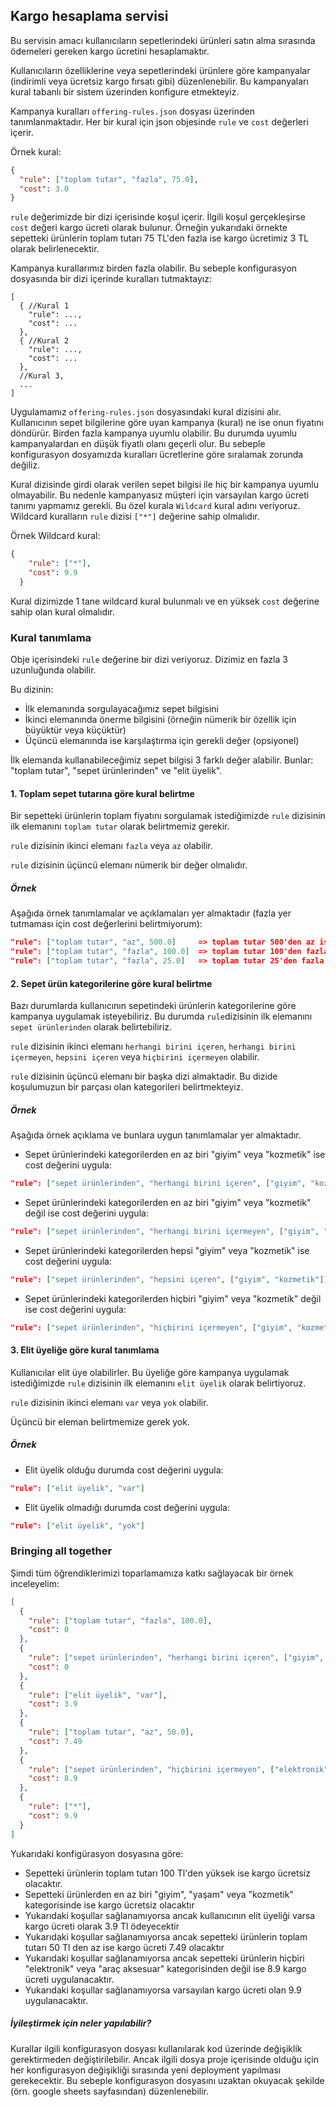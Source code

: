 ## Kargo hesaplama servisi

Bu servisin amacı kullanıcıların sepetlerindeki ürünleri satın 
alma sırasında ödemeleri gereken kargo ücretini hesaplamaktır.

Kullanıcıların özelliklerine veya sepetlerindeki ürünlere göre kampanyalar (indirimli veya ücretsiz kargo fırsatı gibi) 
düzenlenebilir. Bu kampanyaları kural tabanlı bir sistem üzerinden konfigure etmekteyiz. 

Kampanya kuralları ```offering-rules.json``` dosyası üzerinden tanımlanmaktadır. 
Her bir kural için json objesinde ```rule```  ve ```cost``` değerleri içerir.

Örnek kural:

```json
{
  "rule": ["toplam tutar", "fazla", 75.0],
  "cost": 3.0
}
```

```rule``` değerimizde bir dizi içerisinde koşul içerir. 
İlgili koşul gerçekleşirse ```cost``` değeri kargo ücreti olarak bulunur. 
Örneğin yukarıdaki örnekte sepetteki ürünlerin toplam tutarı 75 TL'den fazla ise kargo ücretimiz 3 TL olarak belirlenecektir.

Kampanya kurallarımız birden fazla olabilir. 
Bu sebeple konfigurasyon dosyasında bir dizi içerinde kuralları tutmaktayız:

```json5
[
  { //Kural 1
    "rule": ...,
    "cost": ...
  },
  { //Kural 2
    "rule": ...,
    "cost": ...
  },
  //Kural 3,
  ...
]
```

Uygulamamız ```offering-rules.json``` dosyasındaki kural dizisini alır. 
Kullanıcının sepet bilgilerine göre uyan kampanya (kural) ne ise onun fiyatını döndürür. 
Birden fazla kampanya uyumlu olabilir. 
Bu durumda uyumlu kampanyalardan en düşük fiyatlı olanı geçerli olur. 
Bu sebeple konfigurasyon dosyamızda kuralları ücretlerine göre sıralamak zorunda değiliz.

Kural dizisinde girdi olarak verilen sepet bilgisi ile hiç bir kampanya uyumlu olmayabilir.
Bu nedenle kampanyasız müşteri için varsayılan kargo ücreti tanımı yapmamız gerekli.
Bu özel kurala ```Wildcard``` kural adını veriyoruz.
Wildcard kuralların  ```rule``` dizisi ```["*"]``` değerine sahip olmalıdır.

Örnek Wildcard kural:
```json
{
    "rule": ["*"],
    "cost": 9.9
  }
```

Kural dizimizde 1 tane wildcard kural bulunmalı ve en yüksek ```cost``` değerine sahip olan kural olmalıdır.

### Kural tanımlama
Obje içerisindeki ```rule``` değerine bir dizi veriyoruz. Dizimiz en fazla 3 uzunluğunda olabilir.

Bu dizinin:
* İlk elemanında sorgulayacağımız sepet bilgisini
* İkinci elemanında önerme bilgisini (örneğin nümerik bir özellik için büyüktür veya küçüktür)
* Üçüncü elemanında ise karşılaştırma için gerekli değer (opsiyonel)

İlk elemanda kullanabileceğimiz sepet bilgisi 3 farklı değer alabilir. 
Bunlar: "toplam tutar", "sepet ürünlerinden" ve "elit üyelik".

#### 1. Toplam sepet tutarına göre kural belirtme
Bir sepetteki ürünlerin toplam fiyatını sorgulamak istediğimizde ```rule``` 
dizisinin ilk elemanını ```toplam tutar``` olarak belirtmemiz gerekir.

```rule``` dizisinin ikinci elemanı ```fazla``` veya ```az``` olabilir.

```rule``` dizisinin üçüncü elemanı nümerik bir değer olmalıdır.


##### Örnek
Aşağıda örnek tanımlamalar ve açıklamaları yer almaktadır (fazla yer tutmaması için cost değerlerini belirtmiyorum):
```json
"rule": ["toplam tutar", "az", 500.0]     => toplam tutar 500'den az ise cost değerini uygula
"rule": ["toplam tutar", "fazla", 100.0]  => toplam tutar 100'den fazla ise cost değerini uygula
"rule": ["toplam tutar", "fazla", 25.0]   => toplam tutar 25'den fazla ise cost değerini uygula
```


#### 2. Sepet ürün kategorilerine göre kural belirtme
Bazı durumlarda kullanıcının sepetindeki ürünlerin kategorilerine göre kampanya uygulamak isteyebiliriz.
Bu durumda ```rule```dizisinin ilk elemanını ```sepet ürünlerinden``` olarak belirtebiliriz.

```rule``` dizisinin ikinci elemanı ```herhangi birini içeren```, 
```herhangi birini içermeyen```, ```hepsini içeren``` veya 
```hiçbirini içermeyen``` olabilir.

```rule``` dizisinin üçüncü elemanı bir başka dizi almaktadir. 
Bu dizide koşulumuzun bir parçası olan kategorileri belirtmekteyiz.

##### Örnek
Aşağıda örnek açıklama ve bunlara uygun tanımlamalar yer almaktadır. 

* Sepet ürünlerindeki kategorilerden en az biri
   "giyim" veya "kozmetik" ise cost değerini uygula:
```json
"rule": ["sepet ürünlerinden", "herhangi birini içeren", ["giyim", "kozmetik"]]
```


* Sepet ürünlerindeki kategorilerden en az biri
   "giyim" veya "kozmetik" değil ise cost değerini uygula:
```json
"rule": ["sepet ürünlerinden", "herhangi birini içermeyen", ["giyim", "kozmetik"]]
```


* Sepet ürünlerindeki kategorilerden hepsi
"giyim" veya "kozmetik" ise cost değerini uygula:
```json
"rule": ["sepet ürünlerinden", "hepsini içeren", ["giyim", "kozmetik"]]
```


* Sepet ürünlerindeki kategorilerden hiçbiri
   "giyim" veya "kozmetik" değil ise cost değerini uygula:
```json
"rule": ["sepet ürünlerinden", "hiçbirini içermeyen", ["giyim", "kozmetik"]]
```

#### 3. Elit üyeliğe göre kural tanımlama

Kullanıcılar elit üye olabilirler. Bu üyeliğe göre kampanya uygulamak istediğimizde 
```rule``` dizisinin ilk elemanını ```elit üyelik```  olarak belirtiyoruz.

```rule``` dizisinin ikinci elemanı ```var``` veya ```yok``` olabilir. 

Üçüncü bir eleman belirtmemize gerek yok.

##### Örnek
* Elit üyelik olduğu durumda cost değerini uygula:
```json
"rule": ["elit üyelik", "var"]
```

* Elit üyelik olmadığı durumda cost değerini uygula:
```json
"rule": ["elit üyelik", "yok"]
```

### Bringing all together
Şimdi tüm öğrendiklerimizi toparlamamıza katkı sağlayacak bir örnek inceleyelim:

```json
[
  {
    "rule": ["toplam tutar", "fazla", 100.0],
    "cost": 0
  },
  {
    "rule": ["sepet ürünlerinden", "herhangi birini içeren", ["giyim", "yaşam", "kozmetik"]],
    "cost": 0
  },
  {
    "rule": ["elit üyelik", "var"],
    "cost": 3.9
  },
  {
    "rule": ["toplam tutar", "az", 50.0],
    "cost": 7.49
  },
  {
    "rule": ["sepet ürünlerinden", "hiçbirini içermeyen", ["elektronik", "araç aksesuar"]],
    "cost": 8.9
  },
  {
    "rule": ["*"],
    "cost": 9.9
  }
]
```

Yukarıdaki konfigürasyon dosyasına göre:
* Sepetteki ürünlerin toplam tutarı 100 Tl'den yüksek ise kargo ücretsiz olacaktır.
* Sepetteki ürünlerden en az biri "giyim", "yaşam" veya "kozmetik" kategorisinde ise kargo ücretsiz olacaktır
* Yukarıdaki koşullar sağlanamıyorsa ancak kullanıcının elit üyeliği varsa kargo ücreti olarak 3.9 Tl ödeyecektir
* Yukarıdaki koşullar sağlanamıyorsa ancak sepetteki ürünlerin toplam tutarı 50 Tl den az ise kargo ücreti 7.49 olacaktır
* Yukarıdaki koşullar sağlanamıyorsa ancak sepetteki ürünlerin hiçbiri "elektronik" veya "araç aksesuar" kategorisinden değil ise 8.9 kargo ücreti uygulanacaktır.
* Yukarıdaki koşullar sağlanamıyorsa varsayılan kargo ücreti olan 9.9 uygulanacaktır.

##### İyileştirmek için neler yapılabilir?
Kurallar ilgili konfigurasyon dosyası kullanılarak kod üzerinde değişiklik gerektirmeden değiştirilebilir.
Ancak ilgili dosya proje içerisinde olduğu için her konfigurasyon değişikliği sırasında yeni deployment yapılması gerekecektir.
Bu sebeple konfigurasyon dosyasını uzaktan okuyacak şekilde (örn. google sheets sayfasından) düzenlenebilir.
